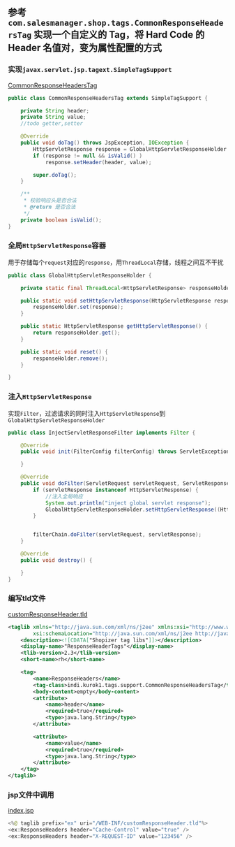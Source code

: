 ## 参考`com.salesmanager.shop.tags.CommonResponseHeadersTag` 实现一个自定义的 Tag，将 Hard Code 的 Header 名值对，变为属性配置的方式

### 实现`javax.servlet.jsp.tagext.SimpleTagSupport`
[CommonResponseHeadersTag](./src/main/java/indi/kurok1/tags/support/CommonResponseHeadersTag.java)
```java
public class CommonResponseHeadersTag extends SimpleTagSupport {

    private String header;
    private String value;
    //todo getter,setter

    @Override
    public void doTag() throws JspException, IOException {
        HttpServletResponse response = GlobalHttpServletResponseHolder.getHttpServletResponse();
        if (response != null && isValid() )
            response.setHeader(header, value);

        super.doTag();
    }

    /**
     * 校验响应头是否合法
     * @return 是否合法
     */
    private boolean isValid();
}
```

### 全局`HttpServletResponse`容器
用于存储每个`request`对应的`response`，用`ThreadLocal`存储，线程之间互不干扰
```java
public class GlobalHttpServletResponseHolder {

    private static final ThreadLocal<HttpServletResponse> responseHolder = new ThreadLocal<>();

    public static void setHttpServletResponse(HttpServletResponse response) {
        responseHolder.set(response);
    }

    public static HttpServletResponse getHttpServletResponse() {
        return responseHolder.get();
    }

    public static void reset() {
        responseHolder.remove();
    }

}
```

### 注入`HttpServletResponse`
实现`Filter`，过滤请求的同时注入`HttpServletResponse`到`GlobalHttpServletResponseHolder`
```java
public class InjectServletResponseFilter implements Filter {

    @Override
    public void init(FilterConfig filterConfig) throws ServletException {

    }

    @Override
    public void doFilter(ServletRequest servletRequest, ServletResponse servletResponse, FilterChain filterChain) throws IOException, ServletException {
        if (servletResponse instanceof HttpServletResponse) {
            //注入全局响应
            System.out.println("inject global servlet response");
            GlobalHttpServletResponseHolder.setHttpServletResponse((HttpServletResponse) servletResponse);
        }


        filterChain.doFilter(servletRequest, servletResponse);
    }

    @Override
    public void destroy() {

    }
}
```

### 编写tld文件
[customResponseHeader.tld](./src/main/webapp/WEB-INF/customResponseHeader.tld)
```xml
<taglib xmlns="http://java.sun.com/xml/ns/j2ee" xmlns:xsi="http://www.w3.org/2001/XMLSchema-instance" version="2.0"
        xsi:schemaLocation="http://java.sun.com/xml/ns/j2ee http://java.sun.com/xml/ns/j2ee/web-jsptaglibrary_2_0.xsd">
    <description><![CDATA["Shopizer tag libs"]]></description>
    <display-name>"ResponseHeaderTags"</display-name>
    <tlib-version>2.3</tlib-version>
    <short-name>rh</short-name>

    <tag>
        <name>ResponseHeaders</name>
        <tag-class>indi.kurok1.tags.support.CommonResponseHeadersTag</tag-class>
        <body-content>empty</body-content>
        <attribute>
            <name>header</name>
            <required>true</required>
            <type>java.lang.String</type>
        </attribute>

        <attribute>
            <name>value</name>
            <required>true</required>
            <type>java.lang.String</type>
        </attribute>
    </tag>
</taglib>
```

### jsp文件中调用
[index.jsp](./src/main/webapp/index.jsp)
```java
<%@ taglib prefix="ex" uri="/WEB-INF/customResponseHeader.tld"%>
<ex:ResponseHeaders header="Cache-Control" value="true" />
<ex:ResponseHeaders header="X-REQUEST-ID" value="123456" />
```